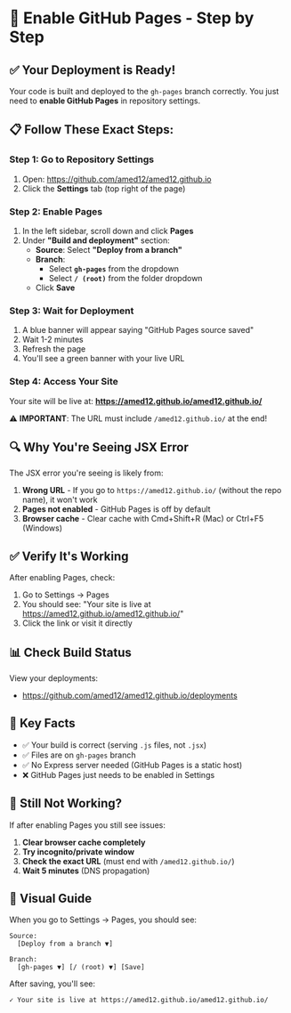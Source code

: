 # 🚀 Enable GitHub Pages - Step by Step

## ✅ Your Deployment is Ready!

Your code is built and deployed to the `gh-pages` branch correctly. You just need to **enable GitHub Pages** in repository settings.

## 📋 Follow These Exact Steps:

### Step 1: Go to Repository Settings
1. Open: https://github.com/amed12/amed12.github.io
2. Click the **Settings** tab (top right of the page)

### Step 2: Enable Pages
1. In the left sidebar, scroll down and click **Pages**
2. Under **"Build and deployment"** section:
   - **Source**: Select **"Deploy from a branch"**
   - **Branch**: 
     - Select **`gh-pages`** from the dropdown
     - Select **`/ (root)`** from the folder dropdown
   - Click **Save**

### Step 3: Wait for Deployment
1. A blue banner will appear saying "GitHub Pages source saved"
2. Wait 1-2 minutes
3. Refresh the page
4. You'll see a green banner with your live URL

### Step 4: Access Your Site
Your site will be live at:
**https://amed12.github.io/amed12.github.io/**

⚠️ **IMPORTANT**: The URL must include `/amed12.github.io/` at the end!

## 🔍 Why You're Seeing JSX Error

The JSX error you're seeing is likely from:
1. **Wrong URL** - If you go to `https://amed12.github.io/` (without the repo name), it won't work
2. **Pages not enabled** - GitHub Pages is off by default
3. **Browser cache** - Clear cache with Cmd+Shift+R (Mac) or Ctrl+F5 (Windows)

## ✅ Verify It's Working

After enabling Pages, check:
1. Go to Settings → Pages
2. You should see: "Your site is live at https://amed12.github.io/amed12.github.io/"
3. Click the link or visit it directly

## 📊 Check Build Status

View your deployments:
- https://github.com/amed12/amed12.github.io/deployments

## 🎯 Key Facts

- ✅ Your build is correct (serving `.js` files, not `.jsx`)
- ✅ Files are on `gh-pages` branch
- ✅ No Express server needed (GitHub Pages is a static host)
- ❌ GitHub Pages just needs to be enabled in Settings

## 🐛 Still Not Working?

If after enabling Pages you still see issues:

1. **Clear browser cache completely**
2. **Try incognito/private window**
3. **Check the exact URL** (must end with `/amed12.github.io/`)
4. **Wait 5 minutes** (DNS propagation)

## 📸 Visual Guide

When you go to Settings → Pages, you should see:

```
Source:
  [Deploy from a branch ▼]

Branch:
  [gh-pages ▼] [/ (root) ▼] [Save]
```

After saving, you'll see:
```
✓ Your site is live at https://amed12.github.io/amed12.github.io/
```
